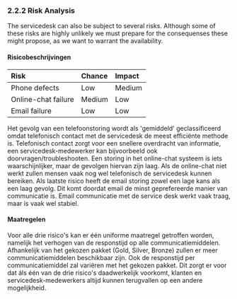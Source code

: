 ### 2.2.2 Risk Analysis

The servicedesk can also be subject to several risks. Although some of these risks are highly unlikely we must prepare for the consequenses these might propose, as we want to warrant the availability.

#### Risicobeschrijvingen

| Risk                | Chance | Impact |
| :---                | :---   | :---   |
| Phone defects       | Low    | Medium |
| Online-chat failure | Medium | Low    |
| Email failure       | Low    | Low    |



Het gevolg van een telefoonstoring wordt als 'gemiddeld' geclassificeerd omdat telefonisch contact met de servicedesk de meest efficiënte methode is. Telefonisch contact zorgt voor een snellere overdracht van informatie, een servicedesk-medewerker kan bijvoorbeeld ook doorvragen/troubleshooten. Een storing in het online-chat systeem is iets waarschijnlijker, maar de gevolgen hiervan zijn laag. Als de online-chat niet werkt zullen mensen vaak nog wel telefonisch de servicedesk kunnen bereiken. Als laatste risico heeft de email storing zowel een lage kans als een laag gevolg. Dit komt doordat email de minst geprefereerde manier van communicatie is. Email communicatie met de service desk werkt vaak traag, maar is vaak wel stabiel.

#### Maatregelen
Voor alle drie risico's kan er één uniforme maatregel getroffen worden, namelijk het verhogen van de responstijd op alle communicatiemiddelen. Afhankelijk van het gekozen pakket (Gold, Silver, Bronze) zullen er meer communicatiemiddelen beschikbaar zijn. Ook de responstijd per communicatiemiddel zal variëren met het gekozen pakket. Dit zorgt er voor dat áls één van de drie risico's daadwerkelijk voorkomt, klanten en servicedesk-medewerkers altijd kunnen terugvallen op een andere mogelijkheid.
